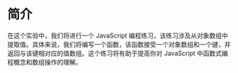 # 简介

在这个实验中，我们将进行一个 JavaScript 编程练习，该练习涉及从对象数组中提取值。具体来说，我们将编写一个函数，该函数接受一个对象数组和一个键，并返回与该键相对应的值数组。这个练习将有助于提高你对 JavaScript 中函数式编程概念和数组操作的理解。
